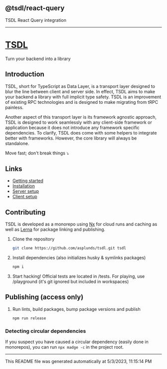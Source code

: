 ## @tsdl/react-query
TSDL React Query integration
***
# [TSDL](https://tsdl.asplund.dev)

Turn your backend into a library

## Introduction

TSDL, short for TypeScript as Data Layer, is a transport layer designed to blur the line between client and server side.
In effect, TSDL aims to make your backend a library with full implicit type safety.
TSDL is an improvement of existing RPC technologies and is designed to make migrating from tRPC painless.

Another aspect of this transport layer is its framework agnostic approach, TSDL is designed to work seamlessly with any client-side framework or application because it does not introduce any framework specific dependencies. To clarify,
TSDL does come with some helpers to integrate better with frameworks. However,
the core library will always be standalone.

Move fast; don't break things ⤵️

## Links

- [Getting started](https://tsdl.asplund.dev/docs/getting-started/introduction)
- [Installation](https://tsdl.asplund.dev/docs/getting-started/installation)
- [Server setup](https://tsdl.asplund.dev/docs/getting-started/server-code-setup)
- [Client setup](https://tsdl.asplund.dev/docs/getting-started/client-code-setup)

## Contributing

TSDL is developed as a monorepo using [Nx](https://nx.dev/) for cloud runs and caching as well as [Lerna](https://lerna.js.org/) for package linking and publishing.

1. Clone the repository
   ```sh
   git clone https://github.com/asplunds/tsdl.git tsdl
   ```
2. Install dependencies (also initializes husky & symlinks packages)
   ```sh
   npm i
   ```
3. Start hacking! Official tests are located in /tests. For playing, use /playground (it's git ignored but included in workspaces)

## Publishing (access only)

1. Run lints, build packages, bump package versions and publish
   ```sh
   npm run release
   ```

### Detecting circular dependencies

If you suspect you have caused a circular dependency (easily done in monorepos), you can run `npx madge -c` in the project root.

***
This README file was generated automatically at 5/3/2023, 11:15:14 PM